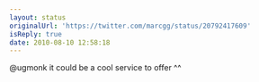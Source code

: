 ```yaml
---
layout: status
originalUrl: 'https://twitter.com/marcgg/status/20792417609'
isReply: true
date: 2010-08-10 12:58:18
---
```


@ugmonk it could be a cool service to offer ^^
